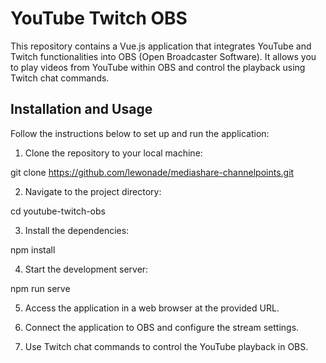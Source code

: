 # YouTube Twitch OBS

This repository contains a Vue.js application that integrates YouTube and Twitch functionalities into OBS (Open Broadcaster Software). It allows you to play videos from YouTube within OBS and control the playback using Twitch chat commands.

## Installation and Usage

Follow the instructions below to set up and run the application:

1. Clone the repository to your local machine:

  git clone https://github.com/lewonade/mediashare-channelpoints.git



2. Navigate to the project directory:

  cd youtube-twitch-obs


3. Install the dependencies:

  npm install


4. Start the development server:

  npm run serve


5. Access the application in a web browser at the provided URL.

6. Connect the application to OBS and configure the stream settings.

7. Use Twitch chat commands to control the YouTube playback in OBS.



